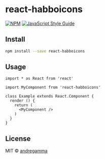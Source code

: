 # react-habboicons

> 

[![NPM](https://img.shields.io/npm/v/react-habboicons.svg)](https://www.npmjs.com/package/react-habboicons) [![JavaScript Style Guide](https://img.shields.io/badge/code_style-standard-brightgreen.svg)](https://standardjs.com)

## Install

```bash
npm install --save react-habboicons
```

## Usage

```tsx
import * as React from 'react'

import MyComponent from 'react-habboicons'

class Example extends React.Component {
  render () {
    return (
      <MyComponent />
    )
  }
}
```

## License

MIT © [andregamma](https://github.com/andregamma)
